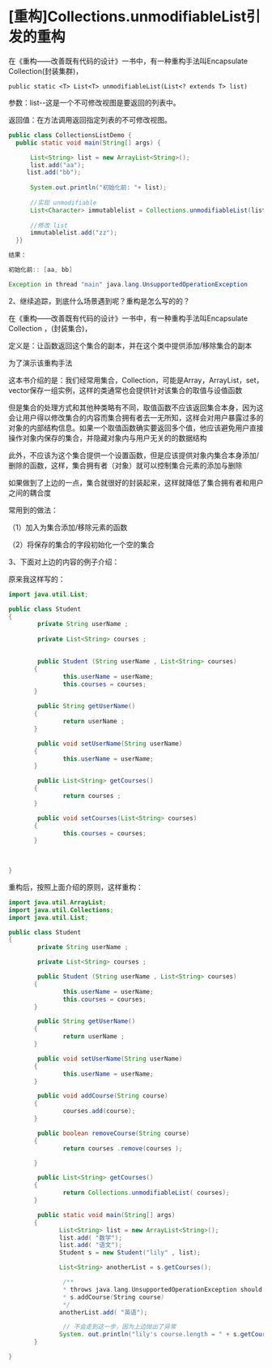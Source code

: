 # [重构]Collections.unmodifiableList引发的重构

在《重构——改善既有代码的设计》一书中，有一种重构手法叫Encapsulate Collection(封装集群)，

`public static <T> List<T> unmodifiableList(List<? extends T> list)`

参数：list--这是一个不可修改视图是要返回的列表中。

返回值：在方法调用返回指定列表的不可修改视图。

```java
public class CollectionsListDemo {
  public static void main(String[] args) {

      List<String> list = new ArrayList<String>();
      list.add("aa");
     list.add("bb"); 
     
      System.out.println("初始化前: "+ list);
     
      //实现 unmodifiable
      List<Character> immutablelist = Collections.unmodifiableList(list);
     
      //修改 list
      immutablelist.add("zz");     
  }}

结果：

初始化前:: [aa, bb]

Exception in thread "main" java.lang.UnsupportedOperationException
```

2、继续追踪，到底什么场景遇到呢？重构是怎么写的的？

在《重构——改善既有代码的设计》一书中，有一种重构手法叫Encapsulate Collection  ，(封装集合)，

 

定义是：让函数返回这个集合的副本，并在这个类中提供添加/移除集合的副本

 

为了演示该重构手法

 

这本书介绍的是：我们经常用集合，Collection，可能是Array，ArrayList，set，vector保存一组实例，这样的类通常也会提供针对该集合的取值与设值函数

 

但是集合的处理方式和其他种类略有不同，取值函数不应该返回集合本身，因为这会让用户得以修改集合的内容而集合拥有者去一无所知，这样会对用户暴露过多的对象的内部结构信息。如果一个取值函数确实要返回多个值，他应该避免用户直接操作对象内保存的集合，并隐藏对象内与用户无关的的数据结构

 此外，不应该为这个集合提供一个设置函数，但是应该提供对象内集合本身添加/删除的函数，这样，集合拥有者（对象）就可以控制集合元素的添加与删除

 如果做到了上边的一点，集合就很好的封装起来，这样就降低了集合拥有者和用户之间的耦合度

 常用到的做法：

 （1）加入为集合添加/移除元素的函数

（2）将保存的集合的字段初始化一个空的集合

3、下面对上边的内容的例子介绍：

 原来我这样写的：

```java
import java.util.List;

public class Student
{
        private String userName ;
       
        private List<String> courses ;
       

        public Student (String userName , List<String> courses)
       {
               this.userName = userName;
               this.courses = courses;
       }

        public String getUserName()
       {
               return userName ;
       }

        public void setUserName(String userName)
       {
               this.userName = userName;
       }

        public List<String> getCourses()
       {
               return courses ;
       }

        public void setCourses(List<String> courses)
       {
               this.courses = courses;
       }
       
       

}
```

重构后，按照上面介绍的原则，这样重构：

```java
import java.util.ArrayList;
import java.util.Collections;
import java.util.List;

public class Student
{
        private String userName ;

        private List<String> courses ;

        public Student (String userName , List<String> courses)
       {
               this.userName = userName;
               this.courses = courses;
       }

        public String getUserName()
       {
               return userName ;
       }

        public void setUserName(String userName)
       {
               this.userName = userName;
       }

        public void addCourse(String course)
       {
               courses.add(course);
       }

        public boolean removeCourse(String course)
       {
               return courses .remove(courses );

       }

        public List<String> getCourses()
       {
               return Collections.unmodifiableList( courses);
       }

        public static void main(String[] args)
       {
              List<String> list = new ArrayList<String>();
              list.add( "数学");
              list.add( "语文");
              Student s = new Student("lily" , list);

              List<String> anotherList = s.getCourses();

               /**
               * throws java.lang.UnsupportedOperationException should replace with
               * s.addCourse(String course)
               */
              anotherList.add( "英语");

               // 不会走到这一步，因为上边抛出了异常
              System. out.println("lily's course.length = " + s.getCourses().size());
       }

}
```